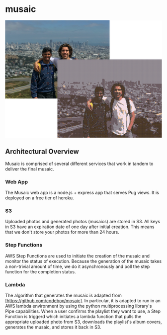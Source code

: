 # musaic

![showcase](showcase.png)

## Architectural Overview
Musaic is comprised of several different services that work in tandem to deliver the final musaic.

### Web App
The Musaic web app is a node.js + express app that serves Pug views. It is deployed
on a free tier of heroku.

### S3
Uploaded photos and generated photos (musaics) are stored in S3. All keys in S3 have an expiration
date of one day after initial creation. This means that we don't store your photos for more than 24 hours.

### Step Functions
AWS Step Functions are used to initiate the creation of the musaic and monitor the status of execution.
Because the generation of the musaic takes a non-trivial amount of time, we do it asynchronously and poll
the step function for the completion status.

### Lambda
The algorithm that generates the musaic is adapted from [https://github.com/codebox/mosaic]. In particular,
it is adapted to run in an AWS lambda environment by using the python multiprocessing library's Pipe capabilities.
When a user confirms the playlist they want to use, a Step Function is triggerd which
initiates a lambda function that pulls the appropriate uploaded photo from S3, downloads the playlist's album covers,
generates the musaic, and stores it back in S3. 

